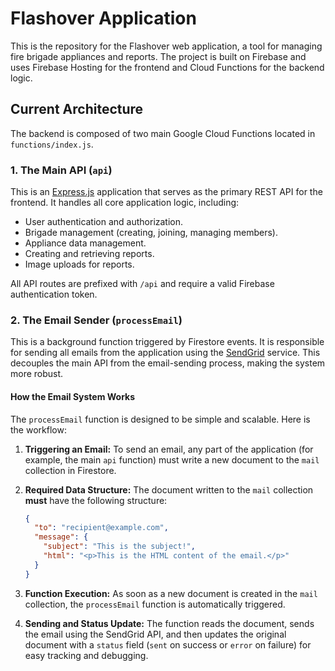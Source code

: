 # Flashover Application

This is the repository for the Flashover web application, a tool for managing fire brigade appliances and reports. The project is built on Firebase and uses Firebase Hosting for the frontend and Cloud Functions for the backend logic.

## Current Architecture

The backend is composed of two main Google Cloud Functions located in `functions/index.js`.

### 1. The Main API (`api`)

This is an [Express.js](https://expressjs.com/) application that serves as the primary REST API for the frontend. It handles all core application logic, including:

-   User authentication and authorization.
-   Brigade management (creating, joining, managing members).
-   Appliance data management.
-   Creating and retrieving reports.
-   Image uploads for reports.

All API routes are prefixed with `/api` and require a valid Firebase authentication token.

### 2. The Email Sender (`processEmail`)

This is a background function triggered by Firestore events. It is responsible for sending all emails from the application using the [SendGrid](https://sendgrid.com/) service. This decouples the main API from the email-sending process, making the system more robust.

#### How the Email System Works

The `processEmail` function is designed to be simple and scalable. Here is the workflow:

1.  **Triggering an Email:** To send an email, any part of the application (for example, the main `api` function) must write a new document to the `mail` collection in Firestore.

2.  **Required Data Structure:** The document written to the `mail` collection **must** have the following structure:

    ```json
    {
      "to": "recipient@example.com",
      "message": {
        "subject": "This is the subject!",
        "html": "<p>This is the HTML content of the email.</p>"
      }
    }
    ```

3.  **Function Execution:** As soon as a new document is created in the `mail` collection, the `processEmail` function is automatically triggered.

4.  **Sending and Status Update:** The function reads the document, sends the email using the SendGrid API, and then updates the original document with a `status` field (`sent` on success or `error` on failure) for easy tracking and debugging.
